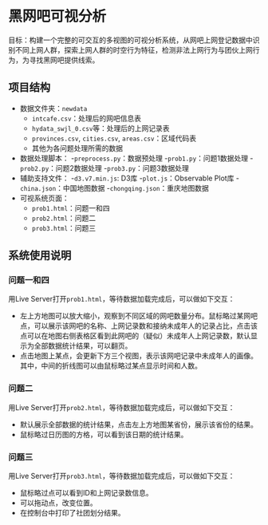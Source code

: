 # 黑网吧可视分析
目标：构建一个完整的可交互的多视图的可视分析系统，从网吧上网登记数据中识别不同上网人群，探索上网人群的时空行为特征，检测非法上网行为与团伙上网行为，为寻找黑网吧提供线索。

## 项目结构
- 数据文件夹：`newdata`
  - `intcafe.csv`：处理后的网吧信息表
  - `hydata_swjl_0.csv`等：处理后的上网记录表
  - `provinces.csv`, `cities.csv`, `areas.csv`：区域代码表
  - 其他为各问题处理所需的数据
- 数据处理脚本：
  -`preprocess.py`：数据预处理
  -`prob1.py`：问题1数据处理
  -`prob2.py`：问题2数据处理
  -`prob3.py`：问题3数据处理
- 辅助支持文件：
  -`d3.v7.min.js`: D3库
  -`plot.js`：Observable Plot库
  -`china.json`：中国地图数据
  -`chongqing.json`：重庆地图数据
- 可视系统页面：
  - `prob1.html`：问题一和四
  - `prob2.html`：问题二
  - `prob3.html`：问题三

## 系统使用说明
### 问题一和四
用Live Server打开`prob1.html`，等待数据加载完成后，可以做如下交互：
- 左上方地图可以放大缩小，观察到不同区域的网吧数量分布。鼠标略过某网吧点，可以展示该网吧的名称、上网记录数和接纳未成年人的记录占比，点击该点可以在地图右侧表格区看到此网吧的（疑似）未成年人上网记录数，默认显示为全部数据统计结果，可以翻页。
- 点击地图上某点，会更新下方三个视图，表示该网吧记录中未成年人的画像。其中，中间的折线图可以由鼠标略过某点显示时间和人数。
### 问题二
用Live Server打开`prob2.html`，等待数据加载完成后，可以做如下交互：
- 默认展示全部数据的统计结果，点击左上方地图某省份，展示该省份的结果。
- 鼠标略过日历图的方格，可以看到该日期的统计结果。

### 问题三
用Live Server打开`prob3.html`，等待数据加载完成后，可以做如下交互：
- 鼠标略过点可以看到ID和上网记录数信息。
- 可以拖动点，改变位置。
- 在控制台中打印了社团划分结果。